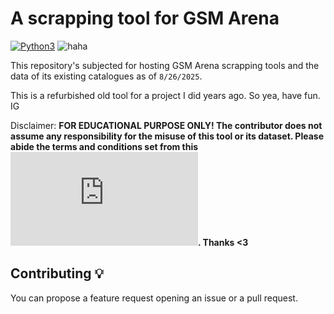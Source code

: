 # A scrapping tool for GSM Arena
[![Python3](https://img.shields.io/badge/language-Python3-red)](https://www.python.org/downloads/)
![haha](https://img.shields.io/badge/status-on_progress%20%F0%9F%9A%A7-yellow)

This repository's subjected for hosting GSM Arena scrapping tools and the data of its existing catalogues as of `8/26/2025`.

This is a refurbished old tool for a project I did years ago. So yea, have fun. IG

Disclaimer: **FOR EDUCATIONAL PURPOSE ONLY! The contributor does not assume any responsibility for the misuse of this tool or its dataset. Please abide the terms and conditions set from this ![LINK](https://www.gsmarena.com/robots.txt). Thanks <3**

## Contributing 💡

You can propose a feature request opening an issue or a pull request.
